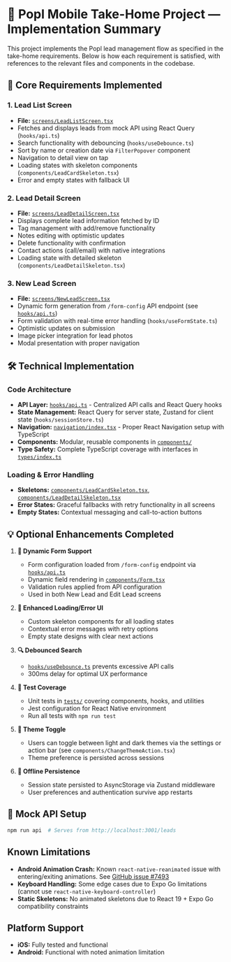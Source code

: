 # 📱 Popl Mobile Take-Home Project — Implementation Summary

This project implements the Popl lead management flow as specified in the take-home requirements. Below is how each requirement is satisfied, with references to the relevant files and components in the codebase.

## 🧠 Core Requirements Implemented

### 1. **Lead List Screen**

- **File:** [`screens/LeadListScreen.tsx`](./screens/LeadListScreen.tsx)
- Fetches and displays leads from mock API using React Query (`hooks/api.ts`)
- Search functionality with debouncing (`hooks/useDebounce.ts`)
- Sort by name or creation date via `FilterPopover` component
- Navigation to detail view on tap
- Loading states with skeleton components (`components/LeadCardSkeleton.tsx`)
- Error and empty states with fallback UI

### 2. **Lead Detail Screen**

- **File:** [`screens/LeadDetailScreen.tsx`](./screens/LeadDetailScreen.tsx)
- Displays complete lead information fetched by ID
- Tag management with add/remove functionality
- Notes editing with optimistic updates
- Delete functionality with confirmation
- Contact actions (call/email) with native integrations
- Loading state with detailed skeleton (`components/LeadDetailSkeleton.tsx`)

### 3. **New Lead Screen**

- **File:** [`screens/NewLeadScreen.tsx`](./screens/NewLeadScreen.tsx)
- Dynamic form generation from `/form-config` API endpoint (see [`hooks/api.ts`](./hooks/api.ts))
- Form validation with real-time error handling (`hooks/useFormState.ts`)
- Optimistic updates on submission
- Image picker integration for lead photos
- Modal presentation with proper navigation

## 🛠 Technical Implementation

### Code Architecture

- **API Layer:** [`hooks/api.ts`](./hooks/api.ts) - Centralized API calls and React Query hooks
- **State Management:** React Query for server state, Zustand for client state (`hooks/sessionStore.ts`)
- **Navigation:** [`navigation/index.tsx`](./navigation/index.tsx) - Proper React Navigation setup with TypeScript
- **Components:** Modular, reusable components in [`components/`](./components/)
- **Type Safety:** Complete TypeScript coverage with interfaces in [`types/index.ts`](./types/index.ts)

### Loading & Error Handling

- **Skeletons:** [`components/LeadCardSkeleton.tsx`](./components/LeadCardSkeleton.tsx), [`components/LeadDetailSkeleton.tsx`](./components/LeadDetailSkeleton.tsx)
- **Error States:** Graceful fallbacks with retry functionality in all screens
- **Empty States:** Contextual messaging and call-to-action buttons

## 💡 Optional Enhancements Completed

1. **🔧 Dynamic Form Support**

   - Form configuration loaded from `/form-config` endpoint via [`hooks/api.ts`](./hooks/api.ts)
   - Dynamic field rendering in [`components/Form.tsx`](./components/Form.tsx)
   - Validation rules applied from API configuration
   - Used in both New Lead and Edit Lead screens

2. **🧠 Enhanced Loading/Error UI**

   - Custom skeleton components for all loading states
   - Contextual error messages with retry options
   - Empty state designs with clear next actions

3. **🔍 Debounced Search**

   - [`hooks/useDebounce.ts`](./hooks/useDebounce.ts) prevents excessive API calls
   - 300ms delay for optimal UX performance

4. **🧪 Test Coverage**

   - Unit tests in [`tests/`](./tests/) covering components, hooks, and utilities
   - Jest configuration for React Native environment
   - Run all tests with `npm run test`

5. **🎨 Theme Toggle**

   - Users can toggle between light and dark themes via the settings or action bar (see `components/ChangeThemeAction.tsx`)
   - Theme preference is persisted across sessions

6. **📶 Offline Persistence**
   - Session state persisted to AsyncStorage via Zustand middleware
   - User preferences and authentication survive app restarts

## 🧪 Mock API Setup

```bash
npm run api  # Serves from http://localhost:3001/leads
```

## Known Limitations

- **Android Animation Crash:** Known `react-native-reanimated` issue with entering/exiting animations. See [GitHub issue #7493](https://github.com/software-mansion/react-native-reanimated/issues/7493#issuecomment-3002083686)
- **Keyboard Handling:** Some edge cases due to Expo Go limitations (cannot use `react-native-keyboard-controller`)
- **Static Skeletons:** No animated skeletons due to React 19 + Expo Go compatibility constraints

## Platform Support

- **iOS:** Fully tested and functional
- **Android:** Functional with noted animation limitation

